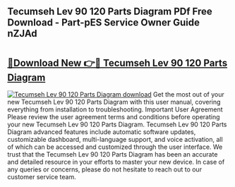 ## Tecumseh Lev 90 120 Parts Diagram PDf Free Download - Part-pES Service Owner Guide nZJAd

# <h2><a href="http://dfly328.blite.top/?on=Tecumseh+Lev+90+120+Parts+Diagram">🔗Download New 👉🔴 Tecumseh Lev 90 120 Parts Diagram</a></h2>

[![Tecumseh Lev 90 120 Parts Diagram download](https://i.imgur.com/lujVjoI.png)](http://dfly328.blite.top/?on=Tecumseh+Lev+90+120+Parts+Diagram)
Get the most out of your new Tecumseh Lev 90 120 Parts Diagram with this user manual, covering everything from installation to troubleshooting. Important User Agreement Please review the user agreement terms and conditions before operating your new Tecumseh Lev 90 120 Parts Diagram. Tecumseh Lev 90 120 Parts Diagram advanced features include automatic software updates, customizable dashboard, multi-language support, and voice activation, all of which can be accessed and customized through the user interface. We trust that the Tecumseh Lev 90 120 Parts Diagram has been an accurate and detailed resource in your efforts to master your new device. In case of any queries or concerns, please do not hesitate to reach out to our customer service team.
